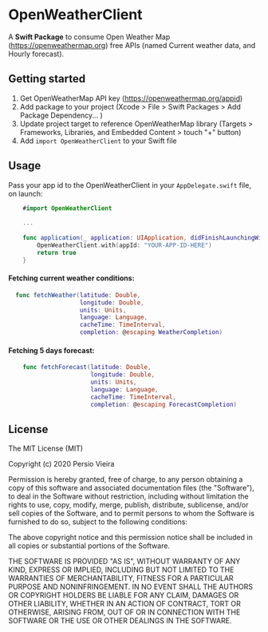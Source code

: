 # OpenWeatherClient

A **Swift Package** to consume Open Weather Map (https://openweathermap.org) free APIs (named Current weather data, and Hourly forecast).

## Getting started

1. Get OpenWeatherMap API key (https://openweathermap.org/appid)
2. Add package to your project (Xcode > File > Swift Packages > Add Package Dependency... )
3. Update project target to reference OpenWeatherMap library (Targets > Frameworks, Libraries, and Embedded Content > touch "+" button)
4. Add `import OpenWeatherClient` to your Swift file

## Usage

Pass your app id to the OpenWeatherClient in your `AppDelegate.swift` file, on launch:

```swift
    #import OpenWeatherClient
    
    ...
    
    func application(_ application: UIApplication, didFinishLaunchingWithOptions launchOptions: [UIApplication.LaunchOptionsKey : Any]? = nil) -> Bool {
        OpenWeatherClient.with(appId: "YOUR-APP-ID-HERE")
        return true
    }
```

#### Fetching current weather conditions:

```swift
  func fetchWeather(latitude: Double,
                    longitude: Double,
                    units: Units,
                    language: Language,
                    cacheTime: TimeInterval,
                    completion: @escaping WeatherCompletion)
```

#### Fetching 5 days forecast:

```swift
    func fetchForecast(latitude: Double,
                       longitude: Double,
                       units: Units,
                       language: Language,
                       cacheTime: TimeInterval,
                       completion: @escaping ForecastCompletion)
```

## License
The MIT License (MIT)

Copyright (c) 2020 Persio Vieira

Permission is hereby granted, free of charge, to any person obtaining a copy of
this software and associated documentation files (the "Software"), to deal in
the Software without restriction, including without limitation the rights to
use, copy, modify, merge, publish, distribute, sublicense, and/or sell copies of
the Software, and to permit persons to whom the Software is furnished to do so,
subject to the following conditions:

The above copyright notice and this permission notice shall be included in all
copies or substantial portions of the Software.

THE SOFTWARE IS PROVIDED "AS IS", WITHOUT WARRANTY OF ANY KIND, EXPRESS OR
IMPLIED, INCLUDING BUT NOT LIMITED TO THE WARRANTIES OF MERCHANTABILITY, FITNESS
FOR A PARTICULAR PURPOSE AND NONINFRINGEMENT. IN NO EVENT SHALL THE AUTHORS OR
COPYRIGHT HOLDERS BE LIABLE FOR ANY CLAIM, DAMAGES OR OTHER LIABILITY, WHETHER
IN AN ACTION OF CONTRACT, TORT OR OTHERWISE, ARISING FROM, OUT OF OR IN
CONNECTION WITH THE SOFTWARE OR THE USE OR OTHER DEALINGS IN THE SOFTWARE.
